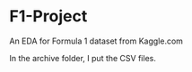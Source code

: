# F1-Project
An EDA for Formula 1 dataset from Kaggle.com

In the archive folder, I put the CSV files.
